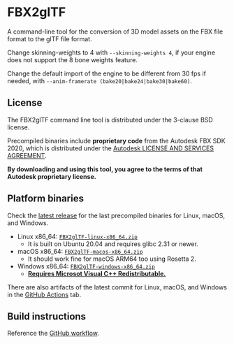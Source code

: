 # FBX2glTF

A command-line tool for the conversion of 3D model assets on the FBX file format
to the glTF file format.

Change skinning-weights to 4 with `--skinning-weights 4`, if your engine does not support the 8 bone weights feature.

Change the default import of the engine to be different from 30 fps if needed, with `--anim-framerate (bake20|bake24|bake30|bake60)`.

## License

The FBX2glTF command line tool is distributed under the 3-clause BSD license.

Precompiled binaries include **proprietary code** from the Autodesk FBX SDK 2020,
which is distributed under the
[Autodesk LICENSE AND SERVICES AGREEMENT](https://github.com/godotengine/FBX2glTF/releases/latest/download/FBX-SDK-License.rtf).

**By downloading and using this tool, you agree to the terms of that Autodesk
proprietary license.**

## Platform binaries

Check the [latest release](https://github.com/godotengine/FBX2glTF/releases/latest/)
for the last precompiled binaries for Linux, macOS, and Windows.

- Linux x86_64: [`FBX2glTF-linux-x86_64.zip`](https://github.com/godotengine/FBX2glTF/releases/latest/download/FBX2glTF-linux-x86_64.zip)
  * It is built on Ubuntu 20.04 and requires glibc 2.31 or newer.
- macOS x86_64: [`FBX2glTF-macos-x86_64.zip`](https://github.com/godotengine/FBX2glTF/releases/latest/download/FBX2glTF-macos-x86_64.zip)
  * It should work fine for macOS ARM64 too using Rosetta 2.
- Windows x86_64: [`FBX2glTF-windows-x86_64.zip`](https://github.com/godotengine/FBX2glTF/releases/latest/download/FBX2glTF-windows-x86_64.zip)
  * [**Requires Microsot Visual C++ Redistributable.**](https://learn.microsoft.com/en-us/cpp/windows/latest-supported-vc-redist)

There are also artifacts of the latest commit for Linux, macOS, and Windows
in the [GitHub Actions](https://github.com/godotengine/FBX2glTF/actions) tab.

## Build instructions

Reference the [GitHub workflow](https://github.com/godotengine/FBX2glTF/blob/master/.github/workflows/build.yaml).
